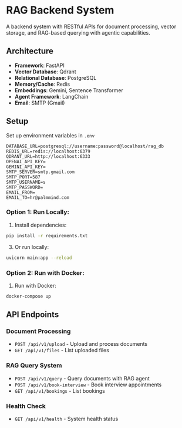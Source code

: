 # RAG Backend System
A backend system with RESTful APIs for document processing, vector storage, and RAG-based querying with agentic capabilities.

## Architecture

- **Framework**: FastAPI
- **Vector Database**: Qdrant
- **Relational Database**: PostgreSQL
- **Memory/Cache**: Redis
- **Embeddings**: Gemini, Sentence Transformer
- **Agent Framework**: LangChain
- **Email**: SMTP (Gmail)

## Setup
Set up environment variables in `.env`
```.env
DATABASE_URL=postgresql://username:password@localhost/rag_db
REDIS_URL=redis://localhost:6379
QDRANT_URL=http://localhost:6333
OPENAI_API_KEY=
GEMINI_API_KEY=
SMTP_SERVER=smtp.gmail.com
SMTP_PORT=587
SMTP_USERNAME=s
SMTP_PASSWORD=
EMAIL_FROM=
EMAIL_TO=hr@palmmind.com
```

### Option 1: Run Locally:
1. Install dependencies:
```bash
pip install -r requirements.txt
```


3. Or run locally:
```bash
uvicorn main:app --reload
```
### Option 2: Run with Docker:
1. Run with Docker:
```bash
docker-compose up
```

## API Endpoints

### Document Processing
- `POST /api/v1/upload` - Upload and process documents
- `GET /api/v1/files` - List uploaded files

### RAG Query System
- `POST /api/v1/query` - Query documents with RAG agent
- `POST /api/v1/book-interview` - Book interview appointments
- `GET /api/v1/bookings` - List bookings

### Health Check
- `GET /api/v1/health` - System health status
